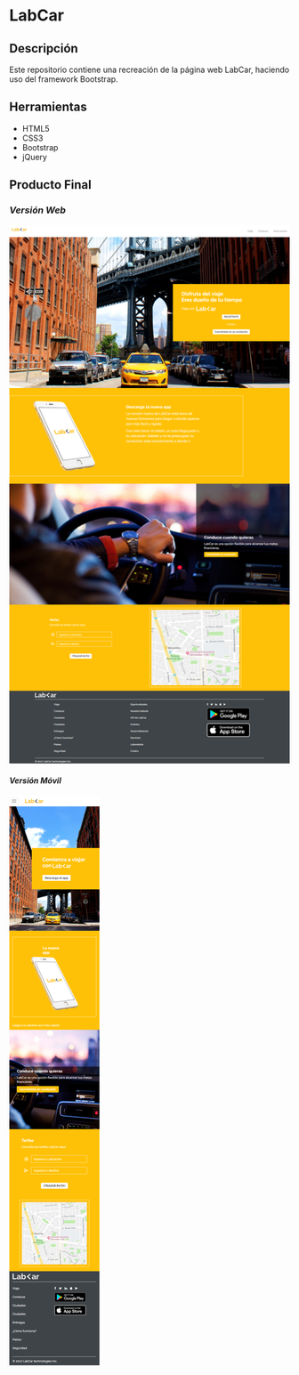 # LabCar

## Descripción
Este repositorio contiene una recreación de la página web LabCar, haciendo uso del framework Bootstrap.

## Herramientas
+ HTML5
+ CSS3
+ Bootstrap
+ jQuery

## Producto Final

### *Versión Web*
![Desktop](assets/docs/desktop.png)

#### *Versión Móvil*
![Mobile](assets/docs/mobile.png)
